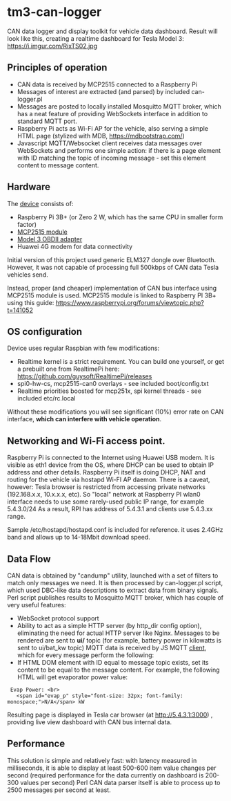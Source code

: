 # tm3-can-logger
CAN data logger and display toolkit for vehicle data dashboard.
Result will look like this, creating a realtime dashboard for Tesla Model 3: https://i.imgur.com/RixTS02.jpg

## Principles of operation
* CAN data is received by MCP2515 connected to a Raspberry Pi 
* Messages of interest are extracted (and parsed) by included can-logger.pl
* Messages are posted to locally installed Mosquitto MQTT broker, which has a neat feature of providing WebSockets interface in addition to standard MQTT port.
* Raspberry Pi acts as Wi-Fi AP for the vehicle, also serving a simple HTML page (stylized with MDB, https://mdbootstrap.com/)
* Javascript MQTT/Websocket client receives data messages over WebSockets and performs one simple action: if there is a page element with ID matching the topic of incoming message - set this element content to message content.
## Hardware
The [device](https://i.imgur.com/HkXP3x4.png) consists of:
- Raspberry Pi 3B+ (or Zero 2 W, which has the same CPU in smaller form factor)
- [MCP2515 module](https://www.makerfabs.com/can-module-mcp2515.html) 
- [Model 3 OBDII adapter](https://gpstrackingcanada.com/product/tesla-obd2-adapter-hrn-ct20t11/)
- Huawei 4G modem for data connectivity

Initial version of this project used generic ELM327 dongle over Bluetooth. However, it was not capable of processing full 500kbps of CAN data Tesla vehicles send. 

Instead, proper (and cheaper) implementation of CAN bus interface using MCP2515 module is used.
MCP2515  module is linked to Raspberry PI 3B+ using this guide: https://www.raspberrypi.org/forums/viewtopic.php?t=141052

## OS configuration
Device uses regular Raspbian with few modifications:
- Realtime kernel is a strict requirement. You can build one yourself, or get a prebuilt one from RealtimePi here: https://github.com/guysoft/RealtimePi/releases
- spi0-hw-cs, mcp2515-can0 overlays - see included boot/config.txt
- Realtime priorities boosted for mcp251x, spi kernel threads - see included etc/rc.local

Without these modifications you will see significant (10%) error rate on CAN interface, **which can interfere with vehicle operation**.

## Networking and Wi-Fi access point.
Raspberry Pi is connected to the Internet using Huawei USB modem. It is visible as eth1 device from the OS, where DHCP can be used to obtain IP address and other details.
Raspberry Pi itself is doing DHCP, NAT and routing for the vehicle via hostapd Wi-FI AP daemon.
There is a caveat, however: Tesla browser is restricted from accessing private networks (192.168.x.x, 10.x.x.x, etc).
So "local" network at Raspberry PI wlan0 interface needs to use some rarely-used public IP range, for example 5.4.3.0/24
As a result, RPI has address of 5.4.3.1 and clients use 5.4.3.xx range.

Sample /etc/hostapd/hostapd.conf is included for reference. it uses 2.4GHz band and allows up to 14-18Mbit download speed.

## Data Flow
CAN data is obtained by "candump" utility, launched with a set of filters to match only messages we need.
It is then processed by can-logger.pl script, which used DBC-like data descriptions to extract data from binary signals.
Perl script publishes results to Mosquitto MQTT broker, which has couple of very useful features:
 - WebSocket protocol support 
 - Ability to act as a simple HTTP server (by http_dir config option), eliminating the need for actual HTTP server like Nginx.
Messages to be rendered are sent to **ui/** topic (for example, battery power in kilowatts is sent to ui/bat_kw topic)
MQTT data is received by JS MQTT [client](https://www.eclipse.org/paho/clients/js/), which for every message perform the following:
- If HTML DOM element with ID equal to message topic exists, set its content to be equal to the message content.
   For example, the following HTML will get evaporator power value:
```
 Evap Power: <br>
   <span id="evap_p" style="font-size: 32px; font-family: monospace;">N/A</span> kW
```
Resulting page is displayed in Tesla car browser (at http://5.4.3.1:3000) , providing live view dashboard with CAN bus internal data.

## Performance
This solution is simple and relatively fast: with latency measured in milliseconds, it is able to display at least 500-600 item value changes per second (required performance for the data currently on dashboard is 200-300 values per second)
Perl CAN data parser itself is able to process up to 2500 messages per second at least.
